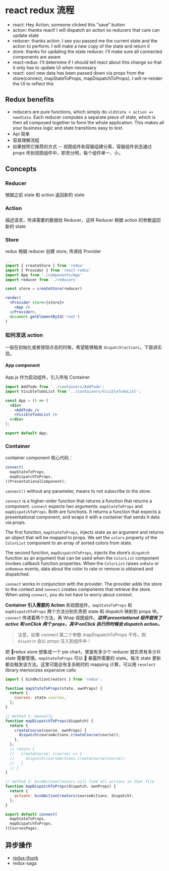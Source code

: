 # react redux 流程

- react: Hey Action, someone clicked this "save" button
- action: thanks react! I will dispatch an action so reducers that care can update state
- reducer: thanks action. I see you passed me the current state and the action to perform. I will make a new copy of the state and return it
- store: thanks for updating the state reducer. I'll make sure all connected components are aware
- react-redux: I'll determine if I should tell react about this change so that it only has to update UI when necessary
- react: ooo! new data has been passed down via props from the store(connect, mapStateToProps, mapDispatchToProps). I will re-render the UI to reflect this

## Redux benefits

- reducers are pure functions, which simply do `oldState + action => newState`. Each reducer computes a separate piece of state, which is then all composed together to form the whole application. This makes all your business logic and state transitions easy to _test_.
- Api 简单
- 容易理解流程
- 如果按照它推荐的方式 -- 视图组件和容器组建分离，容器组件状态通过 props 传到视图组件中，职责分明，每个组件单一、小。

## Concepts

### Reducer

根据之前 state 和 action 返回新的 state

### Action

描述请求，传递需要的数据给 Reducer，这样 Reducer 根据 action 的参数返回新的 state

### Store

redux 根据 reducer 创建 store, 传递给 Provider

```jsx
...
import { createStore } from 'redux'
import { Provider } from 'react-redux'
import App from './components/App'
import reducer from './reducers'

const store = createStore(reducer)

render(
  <Provider store={store}>
    <App />
  </Provider>,
  document.getElementById('root')
)
```

### 如何发送 action

一般在初始化或者按钮点击的时候，希望能够触发 `dispatch(action)`。下面讲实现。

#### App component

App.js 作为启动组件，引入所有 Container

```jsx
import AddTodo from '../containers/AddTodo';
import VisibleTodoList from '../containers/VisibleTodoList';

const App = () => (
  <div>
    <AddTodo />
    <VisibleTodoList />
  </div>
);

export default App;
```

### Container

container component 核心代码：

```javascript
connect(
  mapStateToProps,
  mapDispatchToProps,
)(PresentationalComponent);
```

`connect()` without any parameter, means to not subscribe to the store.

`connect` is a higher-order function that returns a function that returns a component. `connect` expects two arguments: `mapStateToProps` and `mapDispatchToProps`. Both are functions. It returns a function that expects a presentational component, and wraps it with a container that sends it data via props.

The first function, `mapStateToProps`, injects state as an argument and returns an object that will be mapped to props. We set the `colors` property of the `ColorList` component to an array of sorted colors from state.

The second function, `mapDispatchToProps`, injects the store’s `dispatch` function as an argument that can be used when the `ColorList` component invokes callback function properties. When the `ColorList` raises `onRate` or `onRemove` events, data about the color to rate or remove is obtained and dispatched.

`connect` works in conjunction with the provider. The provider adds the store to the context and `connect` creates components that retrieve the store. When using `connect`, you do not have to worry about context.

**Container 引入需要的 Action** 和视图组件。`mapStateToProps` 和 `mapDispatchToProps` 两个方法分别负责把 state 和 dispatch 映射到 props 中。`connect` 传递着两个方法，再 Wrap 视图组件。**_这样 presentational 组件就有了 active 和 onClick 两个 props，其中 onClick 执行的时候会 dispatch action。_**

> 注意，如果 connect 第二个参数 mapDispatchToProps 不传，则 `dispatch` 会以 props 注入到组件中！

把 redux store 想象成一个 pie chart，里面有多少个 reducer 就负责有多少片 state 需要管理。`mapStateToProps` 可以  暴露所需要的 state。每次 state 更新都会触发该方法。这里可能会有复杂耗时的 mapping 计算，可以用 `reselect` library memorizes expensive calls

```javascript
import { bindActionCreators } from 'redux';

function mapStateToProps(state, ownProps) {
  return {
    courses: state.courses,
  };
}

// method 1: manually
function mapDispatchToProps(dispatch) {
  return {
    createCourse(course, ownProps) {
      dispatch(courseActions.createCourse(course));
    },
  };
  // return {
  //   createCourse: (course) => {
  //     dispatch(courseActions.createCourse(course))
  //   }
  // }
}

// method 2: bindActionCreators will find all actions in that file
function mapDispatchToProps(dispatch, ownProps) {
  return {
    actions: bindActionCreators(courseActions, dispatch),
  };
}

export default connect(
  mapStateToProps,
  mapDispatchToProps,
)(CoursesPage);
```

## 异步操作

- [redux-thunk](https://github.com/gaearon/redux-thunk)
- redux-saga
